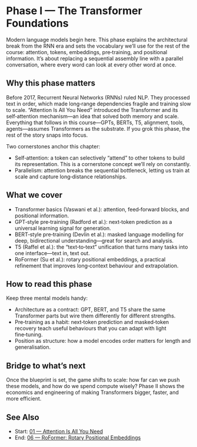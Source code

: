 # Phase I — The Transformer Foundations

Modern language models begin here. This phase explains the architectural break
from the RNN era and sets the vocabulary we’ll use for the rest of the course:
attention, tokens, embeddings, pre‑training, and positional information. It’s
about replacing a sequential assembly line with a parallel conversation, where
every word can look at every other word at once.

## Why this phase matters

Before 2017, Recurrent Neural Networks (RNNs) ruled NLP. They processed text in
order, which made long‑range dependencies fragile and training slow to scale.
“Attention Is All You Need” introduced the Transformer and its self‑attention
mechanism—an idea that solved both memory and scale. Everything that follows in
this course—GPTs, BERTs, T5, alignment, tools, agents—assumes Transformers as
the substrate. If you grok this phase, the rest of the story snaps into focus.

Two cornerstones anchor this chapter:
- Self‑attention: a token can selectively “attend” to other tokens to build its
  representation. This is a cornerstone concept we’ll rely on constantly.
- Parallelism: attention breaks the sequential bottleneck, letting us train at
  scale and capture long‑distance relationships.

## What we cover

- Transformer basics (Vaswani et al.): attention, feed‑forward blocks, and
  positional information.
- GPT‑style pre‑training (Radford et al.): next‑token prediction as a universal
  learning signal for generation.
- BERT‑style pre‑training (Devlin et al.): masked language modelling for deep,
  bidirectional understanding—great for search and analysis.
- T5 (Raffel et al.): the “text‑to‑text” unification that turns many tasks into
  one interface—text in, text out.
- RoFormer (Su et al.): rotary positional embeddings, a practical refinement
  that improves long‑context behaviour and extrapolation.

## How to read this phase

Keep three mental models handy:
- Architecture as a contract: GPT, BERT, and T5 share the same Transformer
  parts but wire them differently for different strengths.
- Pre‑training as a habit: next‑token prediction and masked‑token recovery teach
  useful behaviours that you can adapt with light fine‑tuning.
- Position as structure: how a model encodes order matters for length and
  generalisation.

## Bridge to what’s next

Once the blueprint is set, the game shifts to scale: how far can we push these
models, and how do we spend compute wisely? Phase II shows the economics and
engineering of making Transformers bigger, faster, and more efficient.

## See Also
- Start: [01 — Attention Is All You Need](01-attention-is-all-you-need-vaswani-2017.md)
- End: [06 — RoFormer: Rotary Positional Embeddings](06-roformer-enhanced-transformer-su-2021.md)
